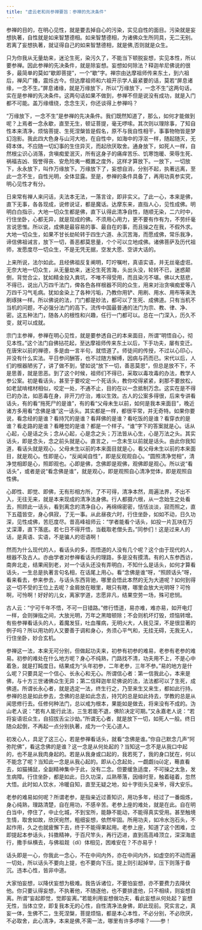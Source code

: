 ```yaml
---
title: "虚云老和尚参禅要旨：参禅的先决条件"
---
```


参禅的目的，在明心见性，就是要去掉自心的污染，实见自性的面目。污染就是妄想执著，自性就是如来智慧德相。如来智慧德相，为诸佛众生所同具，无二无别。若离了妄想执著，就证得自己的如来智慧德相，就是佛,否则就是众生。

只为你我从无量劫来，迷沦生死，染污久了，不能当下顿脱妄想，实见本性，所以要参禅。因此参禅的先决条件，就是除妄想。妄想如何除法？释迦牟尼佛说的很多，最简单的莫如“歇即菩提”，一个“歇”字。禅宗由达摩祖师传来东土，到六祖后，禅风广播，震烁古今。但达摩祖师和六祖开示学人最紧要的话，莫若“屏息诸缘，一念不生。”屏息诸缘，就是万缘放下，所以“万缘放下，一念不生”这两句话，实在是参禅的先决条件。这两句话如果不做到，参禅不但是说没有成功，就是入门都不可能。盖万缘缠绕，念念生灭，你还谈得上参禅吗？

“万缘放下，一念不生”是参禅的先决条件。我们既然知道了，那么，如何才能做到呢？上焉者一念永歇，直至无生，顿证菩提，毫无啰嗦。其次则以理除事，了知自性本来清净，烦恼菩提、生死涅槃皆是假名，原不与我自性相干，事事物物皆是梦幻泡影。我此四大色身与山河大地，在自性中，如海中的浮沤一样，随起随灭，无碍本体。不应随一切幻事的生住异灭，而起欣厌取舍。通身放下，如死人一样，自然根尘识心消落，贪嗔痴爱泯灭，所有这身子的痛痒苦乐、饥寒饱暖、荣辱生死、祸福吉凶、毁誉得丧、安危险夷一概置之度外，这样才算放下。一放下，一切放下，永永放下，叫作万缘放下。万缘放下了，妄想自消，分别不起，执著远离，至此一念不生，自性光明，全体显露。至是，参禅的条件具备了，再用功真参实究，明心见性才有分。

日来常有禅人来问话，夫法本无法，一落言诠，即非实义。了此一心，本来是佛，直下无事，各各现成，说修说证，都是魔话。达摩东来，直指人心，见性成佛。明明白白指示，大地一切众生都是佛，直下认得此清净自性，随顺无染，二六时中，行住坐卧，心都无异，就是现成的佛。不须用心用力，更不要有作有为，不劳纤毫言说思惟。所以说，成佛是最容易的事、最自在的事，而且操之在我，不假外求。大地一切众生，如果不甘长劫轮转于四生六道、永沉苦海，而愿成佛，常乐我净，谛信佛祖诫言，放下一切，善恶都莫思量，个个可以立地成佛。诸佛菩萨及历代祖师，发愿度尽一切众生，不是无凭无据，空发大愿、空讲大话的。

上来所说，法尔如此。且经佛祖反复阐明，叮咛嘱咐，真语实语，并无丝毫虚诳。无奈大地一切众生，从无量劫来，迷沦生死苦海，头出头没，轮转不已，迷惑颠倒，背觉合尘，犹如精金投入粪坑，不唯不得受用，而且染污不堪。佛以大慈悲，不得已，说出八万四千法门，俾各色各样根器不同的众生，用来对治贪嗔痴爱等八万四千习气毛病。犹如金染上了各种污垢，乃教你用铲、用刷、用水、用布等来洗刷琢抹一样。所以佛说的法，门门都是妙法，都可以了生死、成佛道。只有当机不当机的问题，不必强分法门的高下。流传中国最普通的法门为宗、教、律、净、密。这五种法门，随各人的根性和兴趣，任行一门都可以。总在一门深入，历久不变，就可以成就。

宗门主参禅，参禅在明心见性，就是要参透自己的本来面目，所谓“明悟自心，彻见本性。”这个法门自佛拈花起，至达摩祖师传来东土以后，下手功夫，屡有变迁。在唐宋以前的禅德，多是由一言半句，就悟道了。师徒间的传授，不过以心印心，并没有什么实法。平日参问酬答，也不过随方解缚，因病与药而已。宋代以后，人们的根器陋劣了，讲了做不到，譬如说“放下一切，善恶莫思”，但总是放不下，不是思善，就是思恶。到了这个时候，祖师们不得已，采取以毒攻毒的办法，教学人参公案。初是看话头，甚至于要咬定一个死话头，教你咬得紧紧，刹那不要放松，如老鼠啃棺材相似，咬定一处，不通不止，目的在以一念抵制万念。这实在是不得已的办法，如恶毒在身，非开刀疗治，难以生效。古人的公案多得很，后来专讲看话头，有的看“拖死尸的是谁”，有的看“父母未生以前，如何是我本来面目”，晚近诸方多用看“念佛是谁”这一话头。其实都是一样，都很平常，并无奇特。如果你要说，看念经的是谁？看持咒的是谁？看拜佛的是谁？看吃饭的是谁？看穿衣的是谁？看走路的是谁？看睡觉的是谁？都是一个样子。“谁”字下的答案就是心。话从心起，心是话之头；念从心起，心是念之头；万法皆从心生，心是万法之头。其实话头，即是念头，念之前头就是心。直言之，一念未生以前就是话头。由此你我知道，看话头就是观心，父母未生以前的本来面目就是心，看父母未生以前的本来面目，就是观心。性即是心，“反闻闻自性”，即是反观观自心。“圆照清净觉相”，清净觉相即是心，照即观也。心即是佛，念佛即是观佛，观佛即是观心。所以说“看话头”，或者是说“看念佛是谁”，就是观心，即是观照自心清净觉体，即是观照自性佛。

心即性、即觉、即佛，无有形相方所，了不可得，清净本然，周遍法界，不出不入，无往无来，就是本来现成的清净法身佛。行人都摄六根，从一念始生之处看去，照顾此一话头，看到离念的清净自心，再绵绵密密，恬恬淡淡，寂而照之，直下五蕴皆空，身心俱寂，了无一事。从此昼夜六时，行住坐卧，如如不动，日久功深，见性成佛，苦厄度尽。昔高峰祖师云：“学者能看个话头，如投一片瓦块在万丈深潭，直下落底。若七日不得开悟，当截取老僧头去。”同参们！这是过来人的话，是真语、实语，不是骗人的诳语啊！

然而为什么现代的人，看话头的多，而悟道的人没有几个呢？这个由于现代的人，根器不及古人。亦由学者对参禅看话头的理路，多是没有摸清。有的人东参西访，南奔北走，结果闹到老，对一个话头还没有弄明白，不知什么是话头，如何才算看话头，一生总是执著言句名相，在话尾上用心。看“念佛是谁”呀，“照顾话头”呀，看来看去，参来参去，与话头东西背驰，哪里会悟此本然的无为大道呢？如何到得这一切不受的王位上去呢？金屑放在眼里，眼只有瞎，哪里会放大光明呀？可怜啊，可怜啊！好好的儿女，离家学道，志愿非凡，结果空劳一场，殊可悲悯。

古人云：“宁可千年不悟，不可一日错路。”修行悟道，易亦难，难亦易，如开电灯一样，会则弹指之间，大放光明，万年之黑暗顿除；不会则机坏灯毁，烦恼转增。有些参禅看话头的人，着魔发狂，吐血罹病，无明火大，人我见深，不是很显著的例子吗？所以用功的人又要善于调和身心，务须心平气和，无挂无碍，无我无人，行住坐卧，妙合玄机。

参禅这一法，本来无可分别，但做起功夫来，初参有初参的难易，老参有老参的难易。初参的难处在什么地方呢？身心不纯熟，门路找不清，功夫用不上，不是心中着急，就是打盹度日。结果成为“头年初参，二年老参，三年不参。”易的地方是什么呢？只要具足一个信心、长永心和无心。所谓信心者：第一信我此心，本来是佛，与十方三世诸佛众生无异；第二信释迦牟尼佛说的法，法法都可以了生死，成佛道。所谓长永心者，就是选定一法，终生行之，乃至来生又来生，都如此行持。参禅的总是如此参去，念佛的总是如此念去，持咒的总是如此持去，学教的总是从闻思修行去。任修何种法门，总以戒为根本，果能如是做去，将来没有不成的。沩山老人说：“若有人能行此法，三生若能不退，佛阶决定可期。”又永嘉老人说：“若将妄语诳众生，自招拔舌尘沙劫。”所谓无心者，就是放下一切，如死人一般。终日随众起倒，不再起一点分别执著，成为一个无心道人。

初发心人，具足了这三心，若是参禅看话头，就看“念佛是谁。”你自己默念几声“阿弥陀佛”，看这念佛的是谁？这一念是从何处起的？当知这一念不是从我口中起的，也不是从我肉身起的。若是从我身或口起的，我若死了，我的身口犹在，何以不能念了呢？当知此一念是从我心起的。即从心念起处，一觑觑(qū)定，蓦直看去，如猫捕鼠，全副精神集中于此，没有二念。但要缓急适度，不可操之太急，发生病障。行住坐卧，都是如此，日久功深，瓜熟蒂落，因缘时至，触着碰着，忽然大悟。此时如人饮水，冷暖自知，直至无疑之地，如十字街头见亲爷，得大安乐。

老参的难易如何呢？所谓老参，是指亲近过善知识，用功多年，经过了一番煅炼，身心纯熟，理路清楚，自在用功，不感辛苦。老参上座的难处，就是在此。自在明白当中，停住了，中止化城，不到宝所，能静不能动，不能得真实受用。甚至触境生情，取舍如故，欣厌宛然，粗细妄想，依然牢固。所用功夫，如冷水泡石头，不起作用，久之也就疲懈下去，终于不能得果起用。老参上座，知道了这个困难，立即提起本参话头，抖擞精神，于百尺竿头，再行迈进，直到高高峰顶立，深深海底行，撒手纵横去，与佛祖觌（dí）体相见，困难安在？不亦易乎！

话头即是一心，你我此一念心，不在中间内外，亦在中间内外，如虚空的不动而遍一切处，所以话头不要向上提，也不要向下压。提上则引起掉举，压下则落于昏沉。违本心性，皆非中道。

大家怕妄想，以降伏妄想为极难。我告诉诸位，不要怕妄想，亦不要费力去降伏他。你只要认得妄想，不执著他，不随逐他，也不要排遣他，只不相续，则妄想自离。所谓“妄起即觉，觉即妄离。”若能利用妄想做功夫，看此妄想从何处起？妄想无性，当体立空，即复我本无的心性，自性清净法身佛，即此现前。究实言之，真妄一体，生佛不二，生死涅槃，菩提烦恼，都是本心本性，不必分别，不必欣厌，不必取舍，此心清净，本来是佛,不需一法，哪里有许多啰嗦？——参！
